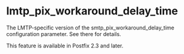 # lmtp_pix_workaround_delay_time 

 The LMTP-specific version of the smtp_pix_workaround_delay_time
configuration parameter.  See there for details. 

 This feature is available in Postfix 2.3 and later. 


